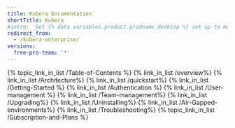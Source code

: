 ```yaml
---
title: Kubera Documentation
shortTitle: Kubera
#intro: 'Get {% data variables.product.prodname_desktop %} set up to manage your project work. Authenticate to {% data variables.product.prodname_dotcom_the_website %} or {% data variables.product.prodname_enterprise %}, keep the app up-to-date, and review your preferred settings.'
redirect_from:
  - /kubera-enterprise/
versions:
  free-pro-team: '*'
---
```




{% topic_link_in_list /Table-of-Contents %}
    {% link_in_list /overview%}
    {% link_in_list /Architecture%}
    {% link_in_list /quickstart%}
    {% link_in_list /Getting-Started %}
    {% link_in_list /Authentication %}
    {% link_in_list /User-management %}
    {% link_in_list /Team-management%}
    {% link_in_list /Upgrading%}
    {% link_in_list /Uninstalling%}
    {% link_in_list /Air-Gapped-environments%}
    {% link_in_list /Troubleshooting%}
{% topic_link_in_list /Subscription-and-Plans %}
